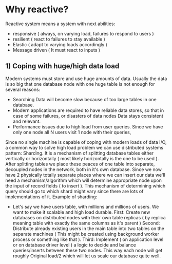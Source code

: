 # Why reactive?
Reactive system means a system with next abilities:
- responsive ( always, on varying load, failures to respond to users )
- resilient ( react to failures to stay available )
- Elastic ( adapt to varying loads accordingly )
- Message driven ( It must react to inputs )

## 1) Coping with huge/high data load
Modern systems must store and use huge amounts of data. Usually the data is so big that one database node with
one huge table is not enough for several reasons:
- Searching Data will become slow because of too large tables in one database.
- Modern applications are required to have reliable data stores, so that in case of some failures, or disasters of data nodes 
Data stays consistent and relevant. 
- Performance issues due to high load from user queries. Since we have only one node all N users visit 1 node with their queries, 

Since no single machine is capable of coping with modern loads of data I/O, a common way to solve high load problem we can use distributed systems pattern: Sharding.
It is a mechanism of splitting database tables either vertically or horizontally ( most likely horizontally is the one to be used ). 
After splitting tables we place these peaces of one table into separate, decoupled  nodes in the network, both in it's own database.
Since we now have 2 physically totally separate places where we can insert our data we'll need a mechanism/algorithm which will determine appropriate node upon the input of record fields ( to insert ).
This mechanism of determining which query should go to which shard might vary since there are lots of implementations of it.
Example of sharding:
- Let's say we have users table, with millions and millions of users. We want to make it scalable and high load durable.
First: Create new databases on distributed nodes with their own table replicas ( by replica meaning table with exactly the same columns as it's parent )
Second: Distribute already existing users in the main table into two tables on the separate machines ( This might be created using background worker process or something like that ).
Third: Implement ( on application level or on database driver level ) a logic to decide and balance queries/inserts between these two nodes.
This way each node will get roughly Original load/2 which will let us scale our database quite well.
